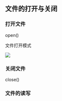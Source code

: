 ## 文件的打开与关闭

### 打开文件

open()

文件打开模式

![](images/1499438407860.png)

### 关闭文件

close()

### 文件的读写


